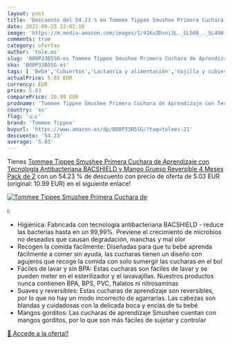 ```yaml
---
layout: post
title: 'Descuento del 54.23 % en Tommee Tippee Smushee Primera Cuchara de'
date: 2021-09-25 12:02:16
image: 'https://m.media-amazon.com/images/I/41Ku3Dvni3L._SL500_._SL400_.jpg'
comments: true
category: ofertas
author: 'tole.es'
slug: 'B08P33B5SG-es Tommee Tippee Smushee Primera Cuchara de Aprendizaje con...'
sku: 'B08P33B5SG-es'
tags: [ 'Bebé','Cubiertos','Lactancia y alimentación','Vajilla y cubiertos','tommee','tommee tippee', ]
actualPrice: 5.03 EUR
currency: EUR
price: 5.03
comparePrice: 10.99 EUR
prodname: 'Tommee Tippee Smushee Primera Cuchara de Aprendizaje con Tecnología Antibacteriana BACSHIELD y Mango Grueso  Reversible  4 Meses  Pack de 2'
country: 'es'
flag: '🇪🇸'
brand: 'Tommee Tippee'
buyurl: 'https://www.amazon.es/dp/B08P33B5SG/?tag=tolees-21'
descuento: '54.23'
average: '5.03'
---
```


Tienes [Tommee Tippee Smushee Primera Cuchara de Aprendizaje con Tecnología Antibacteriana BACSHIELD y Mango Grueso  Reversible  4 Meses  Pack de 2](https://www.amazon.es/dp/B08P33B5SG/?tag=tolees-21) con un 54.23 % de descuento con precio de oferta de 5.03 EUR (original: 10.99 EUR) en el siguiente enlace!

[![Tommee Tippee Smushee Primera Cuchara de](https://m.media-amazon.com/images/I/41Ku3Dvni3L._SL500_._SL400_.jpg)](https://www.amazon.es/dp/B08P33B5SG/?tag=tolees-21)

ℹ️:

- Higiénica: Fabricada con tecnología antibacteriana BACSHIELD - reduce las bacterias hasta en un 99,99%. Previene el crecimiento de microbios no deseados que causan degradación, manchas y mal olor
- Recogen la comida fácilmente: Diseñadas para que tu bebé aprenda fácilmente a comer sin ayuda, las cucharas tienen un diseño con agujeros que recoge la comida con solo sumergir las cucharas en el bol
- Fáciles de lavar y sin BPA: Estas cucharas son fáciles de lavar y se pueden meter en el esterilizador y el lavavajillas. Nuestros productos nunca contienen BPA, BPS, PVC, ftalatos ni nitrosaminas
- Suaves y reversibles: Estas cucharas de aprendizaje son reversibles, por lo que no hay un modo incorrecto de agarrarlas. Las cabezas son blandas y cuidadosas con la delicada boca y encías de tu bebé
- Mangos gorditos: Las cucharas de aprendizaje Smushee cuentan con mangos gorditos, por lo que son más fáciles de sujetar y controlar

[🛒 Accede a la oferta!!](https://www.amazon.es/dp/B08P33B5SG/?tag=tolees-21)

